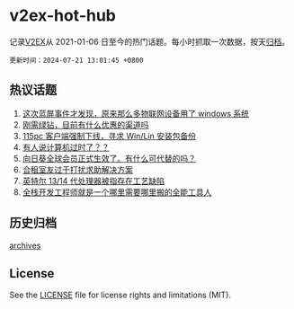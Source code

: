 # v2ex-hot-hub

 记录[V2EX](https://www.v2ex.com/)从 2021-01-06 日至今的热门话题。每小时抓取一次数据，按天[归档](archives)。

`更新时间：2024-07-21 13:01:45 +0800`

## 热议话题

1. [这次蓝屏事件才发现，原来那么多物联网设备用了 windows 系统](https://www.v2ex.com/t/1058817)
1. [刚需绿钻，目前有什么优惠的渠道吗](https://www.v2ex.com/t/1058795)
1. [115pc 客户端强制下线，寻求 Win/Lin 安装包备份](https://www.v2ex.com/t/1058788)
1. [有人说计算机过时了？？](https://www.v2ex.com/t/1058790)
1. [向日葵全球会员正式生效了。有什么可代替的吗？](https://www.v2ex.com/t/1058784)
1. [合租室友过于打扰求助解决方案](https://www.v2ex.com/t/1058826)
1. [英特尔 13/14 代处理器被指存在工艺缺陷](https://www.v2ex.com/t/1058880)
1. [全栈开发工程师就是一个哪里需要哪里搬的全能工具人](https://www.v2ex.com/t/1058823)

## 历史归档

[archives](archives)

## License

See the [LICENSE](LICENSE) file for license rights and limitations (MIT).
